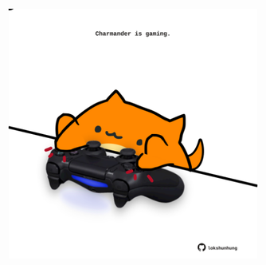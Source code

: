 <!-- built at 09/02/2024, 01:20:26 UTC -->
<p align="center">
  <img width="500" height="500" src="./ReadmeImage.svg">
</p>
